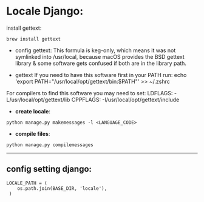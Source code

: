 # Locale Django:

install gettext:
```
brew install gettext
```
- config gettext:
 This formula is keg-only, which means it was not symlinked into /usr/local,
because macOS provides the BSD gettext library & some software gets confused if both are in the library path.

- gettext
If you need to have this software first in your PATH run:
  echo 'export PATH="/usr/local/opt/gettext/bin:$PATH"' >> ~/.zshrc

For compilers to find this software you may need to set:
    LDFLAGS:  -L/usr/local/opt/gettext/lib
    CPPFLAGS: -I/usr/local/opt/gettext/include

- **create locale**:
```
python manage.py makemessages -l <LANGUAGE_CODE>
```

- **compile files**:
```
python manage.py compilemessages
```

----------------------------------
## config setting django:

```
LOCALE_PATH = (
    os.path.join(BASE_DIR, 'locale'),
 )
```
